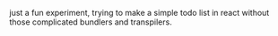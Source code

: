 just a fun experiment, trying to make a simple todo list in react without those complicated bundlers and transpilers.
